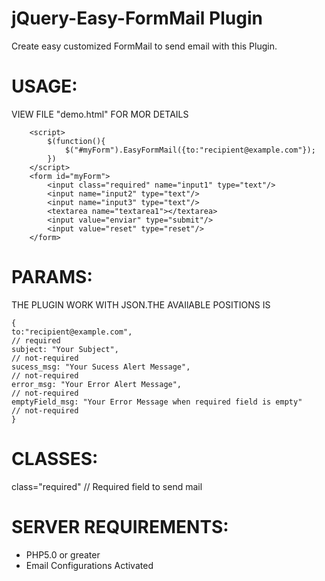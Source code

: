 jQuery-Easy-FormMail Plugin
====================

Create easy customized FormMail to send email with this Plugin.


USAGE:
======

VIEW FILE "demo.html" FOR MOR DETAILS

        <script>
            $(function(){
                $("#myForm").EasyFormMail({to:"recipient@example.com"});
            })
        </script> 
        <form id="myForm">
            <input class="required" name="input1" type="text"/>
            <input name="input2" type="text"/>
            <input name="input3" type="text"/>
            <textarea name="textarea1"></textarea>
            <input value="enviar" type="submit"/>
            <input value="reset" type="reset"/>
        </form>


PARAMS:
=======

THE PLUGIN WORK WITH JSON.THE AVAIlABLE POSITIONS IS

    {
    to:"recipient@example.com",                                          // required
    subject: "Your Subject",                                             // not-required
    sucess_msg: "Your Sucess Alert Message",                             // not-required
    error_msg: "Your Error Alert Message",                               // not-required
    emptyField_msg: "Your Error Message when required field is empty"    // not-required
    }


CLASSES:
========
class="required" // Required field to send mail



SERVER REQUIREMENTS:
====================
   - PHP5.0 or greater
   - Email Configurations Activated